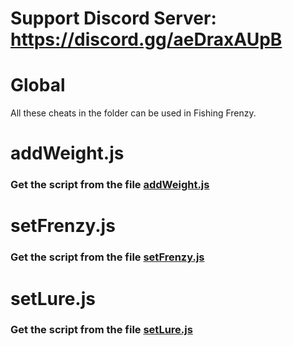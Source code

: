 # Support Discord Server: https://discord.gg/aeDraxAUpB

# Global

All these cheats in the folder can be used in Fishing Frenzy.

# addWeight.js

### Get the script from the file [addWeight.js](https://raw.githubusercontent.com/Jude-Gideon/Blooket/main/Fishing-Frenzy/addWeight.js)

# setFrenzy.js

### Get the script from the file [setFrenzy.js](https://raw.githubusercontent.com/Jude-Gideon/Blooket/main/Fishing-Frenzy/setFrenzy.js)

# setLure.js

### Get the script from the file [setLure.js](https://raw.githubusercontent.com/Jude-Gideon/Blooket/main/Fishing-Frenzy/setLure.js)
